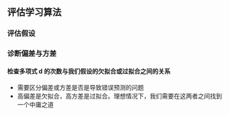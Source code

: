 ## 评估学习算法

### 评估假设

### 诊断偏差与方差
#### 检查多项式 d 的次数与我们假设的欠拟合或过拟合之间的关系
* 需要区分偏差或方差是否是导致错误预测的问题
* 高偏差是欠拟合，高方差是过拟合。理想情况下，我们需要在这两者之间找到一个中庸之道

